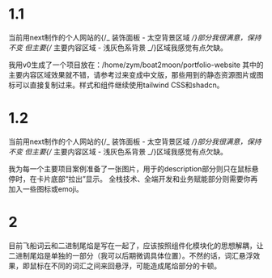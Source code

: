 # 1.1

当前用next制作的个人网站的{/_ 装饰面板 - 太空背景区域 _/}部分我很满意，保持不变
但主要{/_ 主要内容区域 - 浅灰色系背景 _/}区域我感觉有点欠缺。

我用v0生成了一个项目放在：/home/zym/boat2moon/portfolio-website
其中的主要内容区域效果就不错，请参考过来变成中文版，那些用到的静态资源图片或图标可以直接复制过来。样式和组件继续使用tailwind CSS和shadcn。

# 1.2

当前用next制作的个人网站的{/_ 装饰面板 - 太空背景区域 _/}部分我很满意，保持不变
但主要{/_ 主要内容区域 - 浅灰色系背景 _/}区域我感觉有点欠缺。

我为每一个主要项目案例准备了一张图片，用于的description部分则只在鼠标悬停时，在卡片底部“拉出”显示。
全栈技术、全端开发和业务赋能部分则需要你再加入一些图标或emoji。

# 2

目前飞船词云和二进制尾焰是写在一起了，应该按照组件化模块化的思想解耦，让二进制尾焰是单独的一部分（我可以后期微调具体位置）。不然的话，词汇悬浮效果，即鼠标在不同的词汇之间来回悬浮，可能造成尾焰部分的卡顿。
